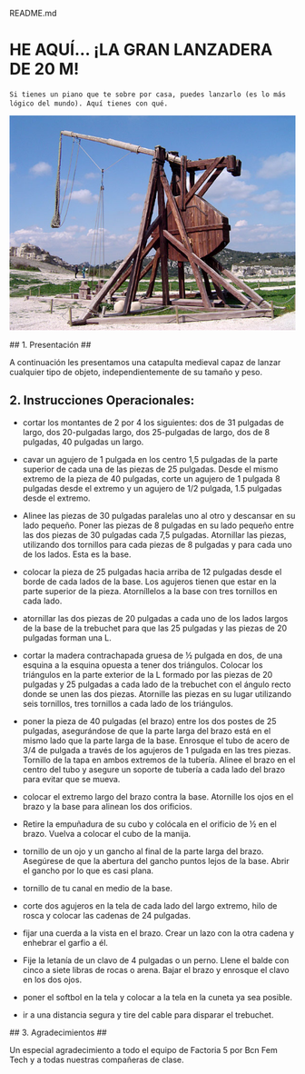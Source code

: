README.md

# HE AQUÍ... ¡LA GRAN LANZADERA DE 20 M! #
~~~
Si tienes un piano que te sobre por casa, puedes lanzarlo (es lo más lógico del mundo). Aquí tienes con qué.
~~~
![trebuchet medieval](/img/catapulta.jpeg "Trebuchet Medieval")


## 1. Presentación ##

A continuación les presentamos una catapulta medieval capaz de lanzar cualquier tipo de objeto, independientemente de su tamaño y peso.

## 2. Instrucciones Operacionales: ##

* cortar los montantes de 2 por 4 los siguientes: dos de 31 pulgadas de largo, dos 20-pulgadas largo, dos 25-pulgadas de largo, dos de 8 pulgadas, 40 pulgadas un largo.

* cavar un agujero de 1 pulgada en los centro 1,5 pulgadas de la parte superior de cada una de las piezas de 25 pulgadas. Desde el mismo extremo de la pieza de 40 pulgadas, corte un agujero de 1 pulgada 8 pulgadas desde el extremo y un agujero de 1/2 pulgada, 1.5 pulgadas desde el extremo.

* Alinee las piezas de 30 pulgadas paralelas uno al otro y descansar en su lado pequeño. Poner las piezas de 8 pulgadas en su lado pequeño entre las dos piezas de 30 pulgadas cada 7,5 pulgadas. Atornillar las piezas, utilizando dos tornillos para cada piezas de 8 pulgadas y para cada uno de los lados. Esta es la base.

* colocar la pieza de 25 pulgadas hacia arriba de 12 pulgadas desde el borde de cada lados de la base. Los agujeros tienen que estar en la parte superior de la pieza. Atorníllelos a la base con tres tornillos en cada lado.

* atornillar las dos piezas de 20 pulgadas a cada uno de los lados largos de la base de la trebuchet para que las 25 pulgadas y las piezas de 20 pulgadas forman una L.

* cortar la madera contrachapada gruesa de ½ pulgada en dos, de una esquina a la esquina opuesta a tener dos triángulos. Colocar los triángulos en la parte exterior de la L formado por las piezas de 20 pulgadas y 25 pulgadas a cada lado de la trebuchet con el ángulo recto donde se unen las dos piezas. Atornille las piezas en su lugar utilizando seis tornillos, tres tornillos a cada lado de los triángulos.

* poner la pieza de 40 pulgadas (el brazo) entre los dos postes de 25 pulgadas, asegurándose de que la parte larga del brazo está en el mismo lado que la parte larga de la base. Enrosque el tubo de acero de 3/4 de pulgada a través de los agujeros de 1 pulgada en las tres piezas. Tornillo de la tapa en ambos extremos de la tubería. Alinee el brazo en el centro del tubo y asegure un soporte de tubería a cada lado del brazo para evitar que se mueva.

* colocar el extremo largo del brazo contra la base. Atornille los ojos en el brazo y la base para alinean los dos orificios.

* Retire la empuñadura de su cubo y colócala en el orificio de ½ en el brazo. Vuelva a colocar el cubo de la manija.

* tornillo de un ojo y un gancho al final de la parte larga del brazo. Asegúrese de que la abertura del gancho puntos lejos de la base. Abrir el gancho por lo que es casi plana.

* tornillo de tu canal en medio de la base.

* corte dos agujeros en la tela de cada lado del largo extremo, hilo de rosca y colocar las cadenas de 24 pulgadas.

* fijar una cuerda a la vista en el brazo. Crear un lazo con la otra cadena y enhebrar el garfio a él.

* Fije la letanía de un clavo de 4 pulgadas o un perno. Llene el balde con cinco a siete libras de rocas o arena. Bajar el brazo y enrosque el clavo en los dos ojos.

* poner el softbol en la tela y colocar a la tela en la cuneta ya sea posible.

* ir a una distancia segura y tire del cable para disparar el trebuchet.

## 3. Agradecimientos ##

Un especial agradecimiento a todo el equipo de Factoria 5 por Bcn Fem Tech y a todas nuestras compañeras de clase.

